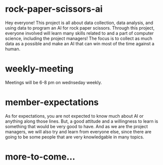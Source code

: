 # rock-paper-scissors-ai
Hey everyone! This project is all about data collection, data analysis, and using data to program an AI for rock paper scissors. Through this project, everyone involved will learn many skills related to and a part of computer science, including the project managers! The focus is to collect as much data as a possible and make an AI that can win most of the time against a human.

# weekly-meeting
Meetings will be 6-8 pm on wednseday weekly.

# member-expectations
As for expectations, you are not expected to know much about AI or anything along those lines. But, a good attitude and a willingness to learn is something that would be very good to have. And as we are the project managers, we will also try and learn from everyone else, since there are going to be some people that are very knowledgable in many topics.

# more-to-come...
